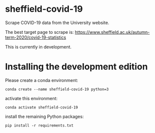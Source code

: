 # sheffield-covid-19

Scrape COVID-19 data from the University website.

The best target page to scrape is: https://www.sheffield.ac.uk/autumn-term-2020/covid-19-statistics

This is currently in development.

# Installing the development edition

Please create a conda environment:

    conda create --name sheffield-covid-19 python=3

activate this environment:

    conda activate sheffield-covid-19

install the remaining Python packages:

    pip install -r requirements.txt
